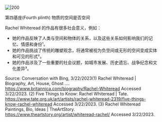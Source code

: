  
![|200](https://gagosian.com/media/images/artists/rachel-whiteread/JcQzA0gHhdr8_1140x1140.jpg)

第四基座(Fourth plinth)  物质的空间是否空间



Rachel Whiteread 的作品有很多社会意义，例如：

- 她的作品反映了人类与空间和物体的关系，以及这些关系如何影响我们的记忆、情感和身份¹。
- 她的作品挑战了传统的雕塑观念，将通常被视为负空间或无形的空间变成实体和可见的形式²。
- 她的作品涉及了一些重要的社会议题，如城市发展、历史遗忘、战争纪念和文化差异³。

Source: Conversation with Bing, 3/22/2023(1) Rachel Whiteread | Biography, Art, House, Ghost .... https://www.britannica.com/biography/Rachel-Whiteread Accessed 3/22/2023.
(2) Five Things to Know: Rachel Whiteread | Tate. https://www.tate.org.uk/art/artists/rachel-whiteread-2319/five-things-know-rachel-whiteread Accessed 3/22/2023.
(3) Rachel Whiteread Paintings, Bio, Ideas | TheArtStory. https://www.theartstory.org/artist/whiteread-rachel/ Accessed 3/22/2023.
